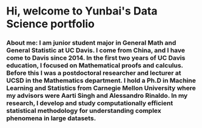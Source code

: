 # Hi, welcome to Yunbai's Data Science portfolio
### About me: I am junior student major in General Math and General Statistic at UC Davis. I come from China, and I have come to Davis since 2014.  In the first two years of UC Davis education, I focused on Mathematical proofs and calculus. Before this I was a postdoctoral researcher and lecturer at UCSD in the Mathematics department. I hold a Ph.D in Machine Learning and Statistics from Carnegie Mellon University where my advisors were Aarti Singh and Alessandro Rinaldo. In my research, I develop and study computationally efficient statistical methodology for understanding complex phenomena in large datasets.
